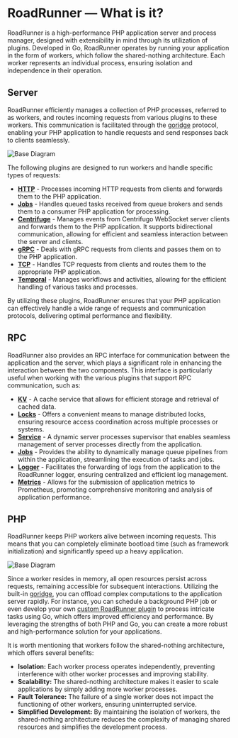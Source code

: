 # RoadRunner — What is it?

RoadRunner is a high-performance PHP application server and process manager, designed with extensibility in mind through
its utilization of plugins. Developed in Go, RoadRunner operates by running your application in the form of workers,
which follow the shared-nothing architecture. Each worker represents an individual process, ensuring isolation and
independence in their operation.

## Server

RoadRunner efficiently manages a collection of PHP processes, referred to as workers, and routes incoming requests from
various plugins to these workers. This communication is facilitated through
the [goridge](https://github.com/roadrunner-server/goridge) protocol, enabling your PHP application to handle requests
and send responses back to clients seamlessly.

![Base Diagram](https://user-images.githubusercontent.com/796136/65347341-79dd8600-dbe7-11e9-9621-1c5f2ef929e6.png)

The following plugins are designed to run workers and handle specific types of requests:

- [**HTTP**](../http/http.md) - Processes incoming HTTP requests from clients and forwards them to the PHP application.
- [**Jobs**](../queues/overview.md) - Handles queued tasks received from queue brokers and sends them to a consumer PHP
  application for processing.
- [**Centrifuge**](../plugins/centrifuge.md) - Manages events from Centrifugo WebSocket server clients and forwards them
  to the PHP application. It supports bidirectional communication, allowing for efficient and seamless interaction
  between the server and clients.
- [**gRPC**](../plugins/grpc.md) - Deals with gRPC requests from clients and passes them on to the PHP application.
- [**TCP**](../plugins/tcp.md) - Handles TCP requests from clients and routes them to the appropriate PHP application.
- [**Temporal**](../workflow/temporal.md) - Manages workflows and activities, allowing for the efficient handling of
  various tasks and processes.

By utilizing these plugins, RoadRunner ensures that your PHP application can effectively handle a wide range of requests
and communication protocols, delivering optimal performance and flexibility.

## RPC

RoadRunner also provides an RPC interface for communication between the application and the server, which plays a
significant role in enhancing the interaction between the two components. This interface is particularly useful when
working with the various plugins that support RPC communication, such as:

- [**KV**](../kv/overview.md) - A cache service that allows for efficient storage and retrieval of cached data.
- [**Locks**](../plugins/locks.md) - Offers a convenient means to manage distributed locks, ensuring resource access
  coordination across multiple processes or systems.
- [**Service**](../plugins/service.md) - A dynamic server processes supervisor that enables seamless management of
  server processes directly from the application.
- [**Jobs**](../queues/overview.md) - Provides the ability to dynamically manage queue pipelines from within the
  application, streamlining the execution of tasks and jobs.
- [**Logger**](../lab/logger.md) - Facilitates the forwarding of logs from the application to the RoadRunner logger,
  ensuring centralized and efficient log management.
- [**Metrics**](../lab/metrics.md) - Allows for the submission of application metrics to Prometheus, promoting
  comprehensive monitoring and analysis of application performance.

## PHP

RoadRunner keeps PHP workers alive between incoming requests. This means that you can completely eliminate bootload time
(such as framework initialization) and significantly speed up a heavy application.

![Base Diagram](https://user-images.githubusercontent.com/796136/65348057-00df2e00-dbe9-11e9-9173-f0bd4269c101.png)

Since a worker resides in memory, all open resources persist across requests, remaining accessible for subsequent
interactions. Utilizing the built-in [goridge](https://github.com/roadrunner-server/goridge), you can
offload complex computations to the application server rapidly. For instance, you can schedule a background PHP job or
even develop your own [custom RoadRunner plugin](../customization/plugin.md) to process intricate tasks using Go, which
offers improved efficiency and performance. By leveraging the strengths of both PHP and Go, you can create a more robust
and high-performance solution for your applications.

It is worth mentioning that workers follow the shared-nothing architecture, which offers several benefits:

- **Isolation:** Each worker process operates independently, preventing interference with other worker processes and
  improving stability.
- **Scalability:** The shared-nothing architecture makes it easier to scale applications by simply adding more worker
  processes.
- **Fault Tolerance:** The failure of a single worker does not impact the functioning of other workers, ensuring
  uninterrupted service.
- **Simplified Development:** By maintaining the isolation of workers, the shared-nothing architecture reduces the
  complexity of managing shared resources and simplifies the development process.
